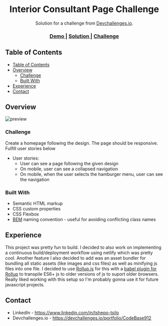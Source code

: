 <h1 align="center">Interior Consultant Page Challenge</h1>

<div align="center">
   Solution for a challenge from  <a href="http://devchallenges.io" target="_blank">Devchallenges.io</a>.
</div>

<div align="center">
  <h3>
    <a href="https://interior-consultant-solution.netlify.app/">
      Demo
    </a>
    <span> | </span>
    <a href="https://devchallenges.io/solutions/VRL9BZ9sRmehLdAHqVoX">
      Solution
    </a>
    <span> | </span>
    <a href="https://devchallenges.io/challenges/Jymh2b2FyebRTUljkNcb">
      Challenge
    </a>
  </h3>
</div>

<!-- TABLE OF CONTENTS -->

## Table of Contents

- [Table of Contents](#table-of-contents)
- [Overview](#overview)
  - [Challenge](#challenge)
  - [Built With](#built-with)
- [Experience](#experience)
- [Contact](#contact)

<!-- OVERVIEW -->

## Overview

![preview](./preview.gif)

### Challenge

Create a homepage following the design. The page should be responsive. Fulfill user stories below

- User stories:
  - User can see a page following the given design
  - On mobile, user can see a collapsed navigation
  - On mobile, when the user selects the hamburger menu, user can see the navigation

### Built With

<!-- This section should list any major frameworks that you built your project using. Here are a few examples.-->

- Semantic HTML markup
- CSS custom properties
- CSS Flexbox
- <a href="https://en.bem.info/methodology/" target="_blank">BEM</a> naming convention - useful for avoiding conflicting class names

## Experience

This project was pretty fun to build. I decided to also work on implementing a continuous build/deployment workflow using netlify which was pretty cool. Another feature I also decided to add was an asset bundler for bundling all static assets (like images and css files) as well as minifying js files into one file. I decided to use <a href="https://rollupjs.org" target="_blank">Rollup.js</a> for this with a <a href="https://github.com/rollup/plugins/tree/master/packages/babel" target="_blank">babel plugin for Rollup</a> to transpile ES6+ js to older versions of js to suport older browsers. Really liked working with this setup so I'm probably gonna use it for future javascript projects.

<!-- If you came up with a better soluiton you can let me know by sending me feedback <a href="https://sass-lang.com/" target="_blank">here</a> -->

## Contact

- LinkedIn - <a href="https://www.linkedin.com/in/tshepo-tsilo" target="_blank">https://www.linkedin.com/in/tshepo-tsilo</a>
- Devchallenges.io - <a href="https://devchallenges.io/portfolio/CodeBase912" target="_blank">https://devchallenges.io/portfolio/CodeBase912</a>

